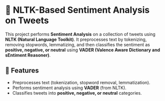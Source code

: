 

# 📝 NLTK-Based Sentiment Analysis on Tweets

This project performs **Sentiment Analysis** on a collection of tweets using **NLTK (Natural Language Toolkit)**. It preprocesses text by tokenizing, removing stopwords, lemmatizing, and then classifies the sentiment as **positive, negative, or neutral** using **VADER (Valence Aware Dictionary and sEntiment Reasoner)**.

## 🚀 Features
- Preprocesses text (tokenization, stopword removal, lemmatization).
- Performs sentiment analysis using **VADER** (from NLTK).
- Classifies tweets into **positive, negative, or neutral** categories.
